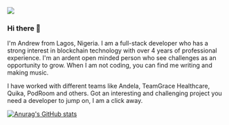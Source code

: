 <img src="https://res.cloudinary.com/naturn/image/upload/w_1000,ar_16:9,c_fill,g_auto,e_sharpen/v1632732417/Hi_I_am_Mar_Andrew_eseesg.png" />

### Hi there 👋
I'm Andrew from Lagos, Nigeria. I am a full-stack developer who has a strong interest in blockchain technology with over 4 years of professional experience. I'm an ardent open minded person who see challenges as an opportunity to grow.
When I am not coding, you can find me writing and making music.

I have worked with different teams like Andela, TeamGrace Healthcare, Quika, PodRoom and others.
Got an interesting and challenging project you need a developer to jump on, I am a click away.


[![Anurag's GitHub stats](https://github-readme-stats.vercel.app/api?username=andrewinsoul)](https://github.com/anuraghazra/github-readme-stats)

<!--
**andrewinsoul/andrewinsoul** is a ✨ _special_ ✨ repository because its `README.md` (this file) appears on your GitHub profile.

Here are some ideas to get you started:

- 🔭 I’m currently working on ...
- 🌱 I’m currently learning ...
- 👯 I’m looking to collaborate on ...
- 🤔 I’m looking for help with ...
- 💬 Ask me about ...
- 📫 How to reach me: ...
- 😄 Pronouns: ...
- ⚡ Fun fact: ...
-->

